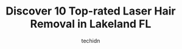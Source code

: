 ---
layout: ampstory
image: https://i0.wp.com/www.depkes.org/wp-content/uploads/2023/06/laser-hair-removal-0-in-lakeland-fl-1685846358.jpeg?resize=640,853
author: techidn
featured: false
description: Discover the impressive array of Laser Hair Removal options in Lakeland FL, where you can find 10 of the largest Laser Hair Removal establishments in the area. From renowned classics to hidd
title: Discover 10 Top-rated Laser Hair Removal in Lakeland FL
cover:
   title: Discover 10 Top-rated Laser Hair Removal in Lakeland FL
   subtitle: Rickpate
   background: https://www.depkes.org/wp-content/uploads/2023/06/laser-hair-removal-0-in-lakeland-fl-1685846358.jpeg

pages: 
 - layout: thirds
   top: <h1>#1 Bella Viságe Medical & Aesthetic Rejuvenation</h1>
   bottom: "<p>I cant say enough good things about the facial service given by Megan.  To all my mothers who work hard and spend all their days taking care of their family this is a tr</p>"
   background: https://www.depkes.org/wp-content/uploads/2023/06/laser-hair-removal-1-in-lakeland-fl-1685846359.jpeg
   backgroundblur: true
 - layout: thirds
   top: <h1>#2 Ideal Image Lakeland</h1>
   bottom: "<p>Amanda was awesome! She was friendly, compassionate, and accommodating. This was my final laser removal session, and she provided the best service and care I have experie</p>"
   background: https://www.depkes.org/wp-content/uploads/2023/06/laser-hair-removal-2-in-lakeland-fl-1685846359.jpeg
   cta:
      link: https://www.depkes.org/blog/discover-10-top-rated-laser-hair-removal-in-lakeland-fl/
      text: Discover 10 Top-rated Laser Hair Removal in Lakeland FL
 - layout: thirds
   top: <h1>#3 Viva Vitality MedSpa</h1>
   bottom: "<p>2015 Florida Ave S, Lakeland, FL 33803, United States</p>"
   background: https://www.depkes.org/wp-content/uploads/2023/06/laser-hair-removal-3-in-lakeland-fl-1685846360.jpeg
   cta:
      link: https://www.depkes.org/blog/discover-10-top-rated-laser-hair-removal-in-lakeland-fl/
      text: Discover 10 Top-rated Laser Hair Removal in Lakeland FL
 - layout: thirds
   top: <h1>#4 Palermo Aesthetic</h1>
   bottom: "<p>3800 US Hwy 98 N #308, Lakeland, FL 33809, United States</p>"
   background: https://images.unsplash.com/photo-1488554378835-f7acf46e6c98?ixlib=rb-4.0.3&ixid=MnwxMjA3fDB8MHxwaG90by1wYWdlfHx8fGVufDB8fHx8&auto=format&fit=crop&w=640&h=853&q=80
   cta:
      link: https://www.depkes.org/blog/discover-10-top-rated-laser-hair-removal-in-lakeland-fl/
      text: Discover 10 Top-rated Laser Hair Removal in Lakeland FL
 - layout: thirds
   top: <h1>#5 Loves Spa & Tanning | Spray Tan Lakeland FL</h1>
   bottom: "<p>7379 US Hwy 98 N, Lakeland, FL 33809, United States</p>"
   background: https://images.unsplash.com/photo-1540457036297-448b6b99e91c?ixlib=rb-4.0.3&ixid=MnwxMjA3fDB8MHxwaG90by1wYWdlfHx8fGVufDB8fHx8&auto=format&fit=crop&w=640&h=853&q=80
   cta:
      link: https://www.depkes.org/blog/discover-10-top-rated-laser-hair-removal-in-lakeland-fl/
      text: Discover 10 Top-rated Laser Hair Removal in Lakeland FL
 - layout: thirds
   top: <h1>#6 TrueMedSpa</h1>
   bottom: "<p>4935 Southfork Dr, Lakeland, FL 33813, United States</p>"
   background: https://images.unsplash.com/photo-1618556658017-fd9c732d1360?ixlib=rb-4.0.3&ixid=MnwxMjA3fDB8MHxwaG90by1wYWdlfHx8fGVufDB8fHx8&auto=format&fit=crop&w=640&h=853&q=80
   cta:
      link: https://www.depkes.org/blog/discover-10-top-rated-laser-hair-removal-in-lakeland-fl/
      text: Discover 10 Top-rated Laser Hair Removal in Lakeland FL
 - layout: thirds
   top: <h1>#7 Body Allures</h1>
   bottom: "<p>328 S Indiana Ave, Lakeland, FL 33801, United States</p>"
   background: https://images.unsplash.com/photo-1553949345-eb786bb3f7ba?ixlib=rb-4.0.3&ixid=MnwxMjA3fDB8MHxwaG90by1wYWdlfHx8fGVufDB8fHx8&auto=format&fit=crop&w=640&h=853&q=80
   cta:
      link: https://www.depkes.org/blog/discover-10-top-rated-laser-hair-removal-in-lakeland-fl/
      text: Discover 10 Top-rated Laser Hair Removal in Lakeland FL
 - layout: thirds
   middle: Continue reading...
   background: https://images.unsplash.com/photo-1597773150796-e5c14ebecbf5?ixlib=rb-4.0.3&ixid=MnwxMjA3fDB8MHxwaG90by1wYWdlfHx8fGVufDB8fHx8&auto=format&fit=crop&w=640&h=853&q=80
   cta:
      link: https://www.depkes.org/blog/discover-10-top-rated-laser-hair-removal-in-lakeland-fl/
      text: Discover 10 Top-rated Laser Hair Removal in Lakeland FL
      
---